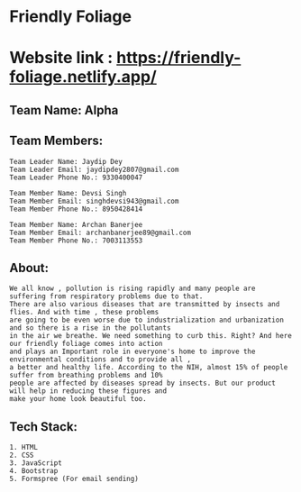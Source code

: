 
# Friendly Foliage
# Website link : https://friendly-foliage.netlify.app/

## Team Name: Alpha

## Team Members:
    Team Leader Name: Jaydip Dey
    Team Leader Email: jaydipdey2807@gmail.com
    Team Leader Phone No.: 9330400047

    Team Member Name: Devsi Singh
    Team Member Email: singhdevsi943@gmail.com
    Team Member Phone No.: 8950428414

    Team Member Name: Archan Banerjee
    Team Member Email: archanbanerjee89@gmail.com
    Team Member Phone No.: 7003113553

## About:
    We all know , pollution is rising rapidly and many people are suffering from respiratory problems due to that. 
    There are also various diseases that are transmitted by insects and flies. And with time , these problems 
    are going to be even worse due to industrialization and urbanization and so there is a rise in the pollutants 
    in the air we breathe. We need something to curb this. Right? And here our friendly foliage comes into action 
    and plays an Important role in everyone's home to improve the environmental conditions and to provide all , 
    a better and healthy life. According to the NIH, almost 15% of people suffer from breathing problems and 10% 
    people are affected by diseases spread by insects. But our product will help in reducing these figures and 
    make your home look beautiful too.

## Tech Stack:
    1. HTML
    2. CSS
    3. JavaScript
    4. Bootstrap
    5. Formspree (For email sending)
